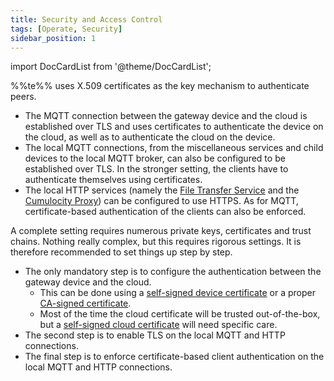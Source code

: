 ```yaml
---
title: Security and Access Control
tags: [Operate, Security]
sidebar_position: 1
---
```


import DocCardList from '@theme/DocCardList';

%%te%% uses X.509 certificates as the key mechanism to authenticate peers.
- The MQTT connection between the gateway device and the cloud is established over TLS
  and uses certificates to authenticate the device on the cloud, as well as to authenticate the cloud on the device.
- The local MQTT connections, from the miscellaneous services and child devices to the local MQTT broker,
  can also be configured to be established over TLS. In the stronger setting, the clients have to authenticate themselves using certificates.
- The local HTTP services (namely the [File Transfer Service](../../references/file-transfer-service.md) and the [Cumulocity Proxy](../../references/cumulocity-proxy.md))
  can be configured to use HTTPS. As for MQTT, certificate-based authentication of the clients can also be enforced.

A complete setting requires numerous private keys, certificates and trust chains.
Nothing really complex, but this requires rigorous settings.
It is therefore recommended to set things up step by step.
- The only mandatory step is to configure the authentication between the gateway device and the cloud.
  - This can be done using a [self-signed device certificate](self-signed-device-certificate.md) or a proper [CA-signed certificate](device-certificate.md).
  - Most of the time the cloud certificate will be trusted out-of-the-box,
    but a [self-signed cloud certificate](cloud-authentication.md) will need specific care.
- The second step is to enable TLS on the local MQTT and HTTP connections.
- The final step is to enforce certificate-based client authentication on the local MQTT and HTTP connections.

<DocCardList />
